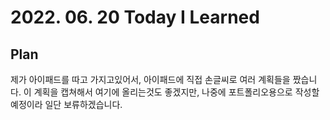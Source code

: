 # 2022. 06. 20 Today I Learned

## Plan

제가 아이패드를 따고 가지고있어서, 아이패드에 직접 손글씨로 여러 계획들을 짰습니다. 이 계획을 캡쳐해서 여기에 올리는것도 좋겠지만, 나중에 포트폴리오용으로 작성할 예정이라 일단 보류하겠습니다.
